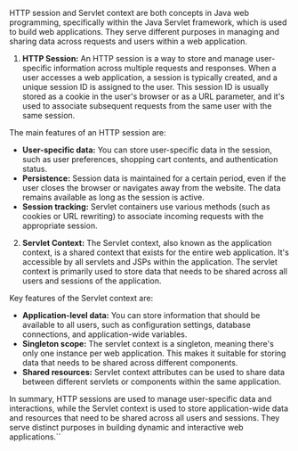 HTTP session and Servlet context are both concepts in Java web programming, specifically within the Java Servlet framework, which is used to build web applications. They serve different purposes in managing and sharing data across requests and users within a web application.

1. **HTTP Session:**
An HTTP session is a way to store and manage user-specific information across multiple requests and responses. When a user accesses a web application, a session is typically created, and a unique session ID is assigned to the user. This session ID is usually stored as a cookie in the user's browser or as a URL parameter, and it's used to associate subsequent requests from the same user with the same session.

The main features of an HTTP session are:

- **User-specific data:** You can store user-specific data in the session, such as user preferences, shopping cart contents, and authentication status.
- **Persistence:** Session data is maintained for a certain period, even if the user closes the browser or navigates away from the website. The data remains available as long as the session is active.
- **Session tracking:** Servlet containers use various methods (such as cookies or URL rewriting) to associate incoming requests with the appropriate session.

2. **Servlet Context:**
The Servlet context, also known as the application context, is a shared context that exists for the entire web application. It's accessible by all servlets and JSPs within the application. The servlet context is primarily used to store data that needs to be shared across all users and sessions of the application.

Key features of the Servlet context are:

- **Application-level data:** You can store information that should be available to all users, such as configuration settings, database connections, and application-wide variables.
- **Singleton scope:** The servlet context is a singleton, meaning there's only one instance per web application. This makes it suitable for storing data that needs to be shared across different components.
- **Shared resources:** Servlet context attributes can be used to share data between different servlets or components within the same application.

In summary, HTTP sessions are used to manage user-specific data and interactions, while the Servlet context is used to store application-wide data and resources that need to be shared across all users and sessions. They serve distinct purposes in building dynamic and interactive web applications.``